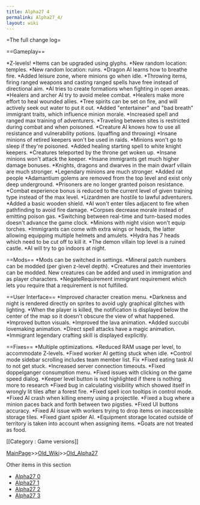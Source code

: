 ```yaml
---
title: Alpha27 4
permalink: Alpha27_4/
layout: wiki
---
```

=The full change log=

==Gameplay==

*Z-levels!
*Items can be upgraded using glyphs.
*New random location: temples.
*New random location: ruins.
*Dragon AI learns how to breathe fire.
*Added leisure zone, where minions go when idle.
*Throwing items, firing ranged weapons and casting ranged spells have free instead of directional aim.
*AI tries to create formations when fighting in open areas.
*Healers and archer AI try to avoid melee combat.
*Healers make more effort to heal wounded allies.
*Tree spirits can be set on fire, and will actively seek out water to put it out.
*Added &quot;entertainer&quot; and &quot;bad breath&quot; immigrant traits, which influence minion morale.
*Increased spell and ranged max training of adventurers.
*Traveling between sites is restricted during combat and when poisoned.
*Creature AI knows how to use all resistance and vulnerability potions. (quaffing and throwing)
*Insane minions of retired keepers won't be used in raids.
*Minions won't go to sleep if they're poisoned.
*Added healing starting spell to white knight keepers.
*Creatures teleported by the throne get woken up.
*Insane minions won't attack the keeper.
*Insane immigrants get much higher damage bonuses.
*Knights, dragons and dwarves in the main dwarf villain are much stronger.
*Legendary minions are much stronger.
*Added rat people
*Adamantium golems are removed from the top level and exist only deep underground.
*Prisoners are no longer granted poison resistance.
*Combat experience bonus is reduced to the current level of given training type instead of the max level.
*Lizardmen are hostile to lawful adventurers.
*Added a basic wooden shield.
*AI won't enter tiles adjacent to fire when pathfinding to avoid fire damage.
*Corpses decrease morale instead of emitting poison gas.
*Switching between real-time and turn-based modes doesn't advance the game clock.
*Minions with night vision won't equip torches.
*Immigrants can come with extra wings or heads, the latter allowing equipping multiple helmets and amulets.
*Hydra has 7 heads which need to be cut off to kill it.
*The demon villain top level is a ruined castle.
*AI will try to go indoors at night.

==Mods==
*Mods can be switched in settings.
*Mineral patch numbers can be modded (per given z-level depth).
*Creatures and their inventories can be modded. New creatures can be added and used in immigration and as player characters.
*NegateRequirement immigrant requirement which lets you require that a requirement is not fulfilled. 

==User Interface==
*Improved character creation menu.
*Darkness and night is rendered directly on sprites to avoid ugly graphical glitches with lighting.
*When the player is killed, the notification is displayed below the center of the map so it doesn't obscure the view of what happened.
*Improved button visuals.
*Improved the lava animation.
*Added succubi lovemaking animation.
*Direct spell attacks have a magic animation.
*Immigrant legendary crafting skill is displayed explicitly.

==Fixes==
*Multiple optimizations.
*Reduced RAM usage per level, to accommodate Z-levels.
*Fixed worker AI getting stuck when idle.
*Control mode sidebar scrolling includes team member list. Fix 
*Fixed eating task AI to not get stuck.
*Increased server connection timeouts.
*Fixed doppelganger consumption menu.
*Fixed issues with clicking on the game speed dialog. 
*Keeper level button is not highlighted if there is nothing more to research
*Fixed bug in calculating visibility which showed itself in wrongly lit tiles after a forest fire.
*Fixed spell icon tooltips in control mode. 
*Fixed AI crash when killing enemy using a projectile.
*Fixed a bug where a minion paces back and forth between two pigsties.
*Fixed UI buttons accuracy.
*Fixed AI issue with workers trying to drop items on inaccessible storage tiles.
*Fixed giant spider AI.
*Equipment storage located outside of territory is taken into account when assigning items.
*Goats are not treated as food.

[[Category : Game versions]]

[MainPage](/keeperrl_wiki/ "wikilink")>>[Old_Wiki](/keeperrl_wiki/Old_Wiki "wikilink")>>[Old_Alpha27](/keeperrl_wiki/Old_Alpha27 "wikilink")

Other items in this section
-    [Alpha27 0](/keeperrl_wiki/Alpha27_0 "wikilink")
-    [Alpha27 1](/keeperrl_wiki/Alpha27_1 "wikilink")
-    [Alpha27 2](/keeperrl_wiki/Alpha27_2 "wikilink")
-    [Alpha27 3](/keeperrl_wiki/Alpha27_3 "wikilink")
